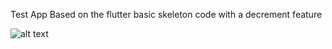 Test App
Based on the flutter basic skeleton code with a decrement feature

![alt text](https://drive.google.com/file/d/1DenxeDxqG3hutQiLjbLsL_snXLoQ0Iqc/view?usp=sharing)
